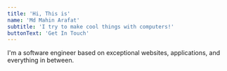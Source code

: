 ```yaml
---
title: 'Hi, This is'
name: 'Md Mahin Arafat'
subtitle: 'I try to make cool things with computers!'
buttonText: 'Get In Touch'
---
```


I'm a software engineer based on exceptional websites, applications, and everything in between.
